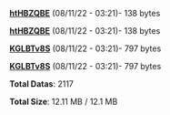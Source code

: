 [**htHBZQBE**](/data/htHBZQBE.txt) (08/11/22 - 03:21)- 138 bytes

[**htHBZQBE**](/data/htHBZQBE.txt) (08/11/22 - 03:21)- 138 bytes

[**KGLBTv8S**](/data/KGLBTv8S.txt) (08/11/22 - 03:21)- 797 bytes

[**KGLBTv8S**](/data/KGLBTv8S.txt) (08/11/22 - 03:21)- 797 bytes

**Total Datas**: 2117

**Total Size**: 12.11 MB / 12.1 MB